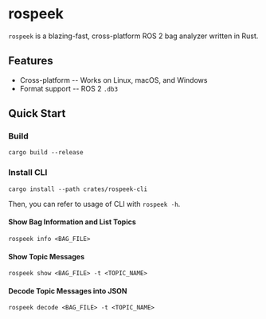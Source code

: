 # rospeek

`rospeek` is a blazing-fast, cross-platform ROS 2 bag analyzer written in Rust.

## Features

- Cross-platform -- Works on Linux, macOS, and Windows
- Format support -- ROS 2 `.db3`

## Quick Start

### Build

```shell
cargo build --release
```

### Install CLI

```shell
cargo install --path crates/rospeek-cli
```

Then, you can refer to usage of CLI with `rospeek -h`.

#### Show Bag Information and List Topics

```shell
rospeek info <BAG_FILE>
```

#### Show Topic Messages

```shell
rospeek show <BAG_FILE> -t <TOPIC_NAME>
```

#### Decode Topic Messages into JSON

```shell
rospeek decode <BAG_FILE> -t <TOPIC_NAME>
```
